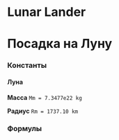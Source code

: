# Lunar Lander
# Посадка на Луну

### Константы
#### Луна
**Масса** `Mm = 7.3477e22 kg`

**Радиус** `Rm = 1737.10 km`

### Формулы
